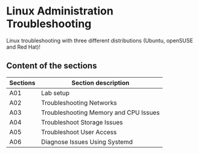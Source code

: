 # Linux Administration Troubleshooting
Linux troubleshooting with three different distributions (Ubuntu, openSUSE and Red Hat)! 

## Content of the sections

| Sections | Section description             |
|-----|-------------------------------------------|
| A01 | Lab setup |
| A02 | Troubleshooting Networks |
| A03 | Troubleshooting Memory and CPU Issues |
| A04 | Troubleshoot Storage Issues |
| A05 | Troubleshoot User Access |
| A06 | Diagnose Issues Using Systemd |
